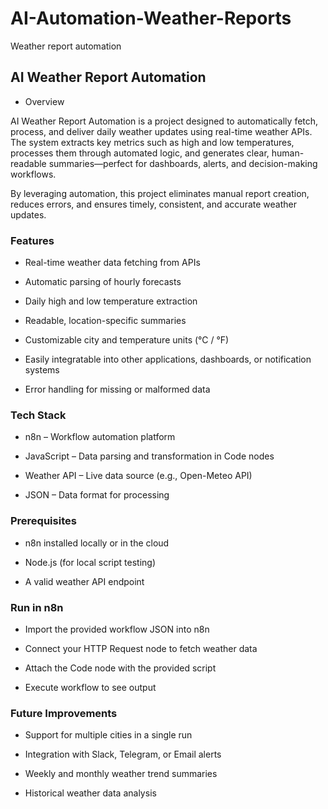 # AI-Automation-Weather-Reports
Weather report automation 

## AI Weather Report Automation
- Overview

AI Weather Report Automation is a project designed to automatically fetch, process, and deliver daily weather updates using real-time weather APIs. The system extracts key metrics such as high and low temperatures, processes them through automated logic, and generates clear, human-readable summaries—perfect for dashboards, alerts, and decision-making workflows.

By leveraging automation, this project eliminates manual report creation, reduces errors, and ensures timely, consistent, and accurate weather updates.

### Features

- Real-time weather data fetching from APIs

- Automatic parsing of hourly forecasts

- Daily high and low temperature extraction

- Readable, location-specific summaries

- Customizable city and temperature units (°C / °F)

- Easily integratable into other applications, dashboards, or notification systems

- Error handling for missing or malformed data

### Tech Stack

- n8n – Workflow automation platform

- JavaScript – Data parsing and transformation in Code nodes

- Weather API – Live data source (e.g., Open-Meteo API)

- JSON – Data format for processing

### Prerequisites

- n8n installed locally or in the cloud

- Node.js (for local script testing)

- A valid weather API endpoint

### Run in n8n

- Import the provided workflow JSON into n8n

- Connect your HTTP Request node to fetch weather data

- Attach the Code node with the provided script

- Execute workflow to see output

### Future Improvements

- Support for multiple cities in a single run

- Integration with Slack, Telegram, or Email alerts

- Weekly and monthly weather trend summaries

- Historical weather data analysis
